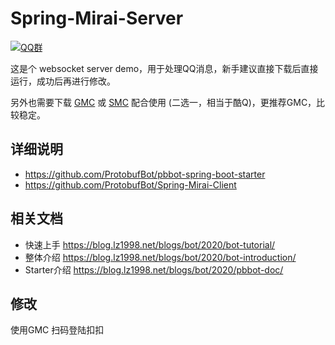 # Spring-Mirai-Server

[![QQ群](https://img.shields.io/static/v1?label=QQ%E7%BE%A4&message=335783090&color=blue)](https://jq.qq.com/?_wv=1027&k=B7Of3GMZ)

这是个 websocket server demo，用于处理QQ消息，新手建议直接下载后直接运行，成功后再进行修改。

另外也需要下载 [GMC](https://github.com/ProtobufBot/Go-Mirai-Client/releases) 或 [SMC](https://github.com/ProtobufBot/Spring-Mirai-Client/releases)  配合使用 (二选一，相当于酷Q)，更推荐GMC，比较稳定。

## 详细说明

- https://github.com/ProtobufBot/pbbot-spring-boot-starter
- https://github.com/ProtobufBot/Spring-Mirai-Client

## 相关文档

- 快速上手 https://blog.lz1998.net/blogs/bot/2020/bot-tutorial/
- 整体介绍 https://blog.lz1998.net/blogs/bot/2020/bot-introduction/
- Starter介绍 https://blog.lz1998.net/blogs/bot/2020/pbbot-doc/

## 修改 
 使用GMC 扫码登陆扣扣

